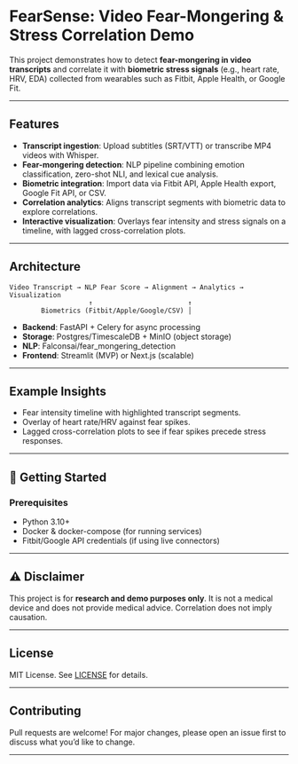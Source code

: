 # FearSense: Video Fear-Mongering & Stress Correlation Demo

This project demonstrates how to detect **fear-mongering in video transcripts** and correlate it with **biometric stress signals** (e.g., heart rate, HRV, EDA) collected from wearables such as Fitbit, Apple Health, or Google Fit.

---

## Features

* **Transcript ingestion**: Upload subtitles (SRT/VTT) or transcribe MP4 videos with Whisper.
* **Fear-mongering detection**: NLP pipeline combining emotion classification, zero-shot NLI, and lexical cue analysis.
* **Biometric integration**: Import data via Fitbit API, Apple Health export, Google Fit API, or CSV.
* **Correlation analytics**: Aligns transcript segments with biometric data to explore correlations.
* **Interactive visualization**: Overlays fear intensity and stress signals on a timeline, with lagged cross-correlation plots.

---

## Architecture

```
Video Transcript → NLP Fear Score → Alignment → Analytics → Visualization
                    ↑                        ↑
        Biometrics (Fitbit/Apple/Google/CSV) │
```

* **Backend**: FastAPI + Celery for async processing
* **Storage**: Postgres/TimescaleDB + MinIO (object storage)
* **NLP**: Falconsai/fear_mongering_detection
* **Frontend**: Streamlit (MVP) or Next.js (scalable)

---

## Example Insights

* Fear intensity timeline with highlighted transcript segments.
* Overlay of heart rate/HRV against fear spikes.
* Lagged cross-correlation plots to see if fear spikes precede stress responses.

---

## 🚀 Getting Started

### Prerequisites

* Python 3.10+
* Docker & docker-compose (for running services)
* Fitbit/Google API credentials (if using live connectors)

---

## ⚠️ Disclaimer

This project is for **research and demo purposes only**. It is not a medical device and does not provide medical advice. Correlation does not imply causation.

---

## License

MIT License. See [LICENSE](LICENSE) for details.

---

## Contributing

Pull requests are welcome! For major changes, please open an issue first to discuss what you’d like to change.

---


